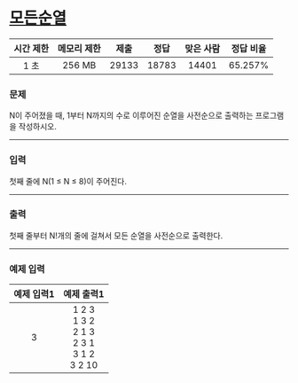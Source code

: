 # [모든순열](https://www.acmicpc.net/problem/10974)

<div align = center>

| 시간 제한 | 메모리 제한 | 제출  | 정답  | 맞은 사람 | 정답 비율 |
| :-------: | :---------: | :---: | :---: | :-------: | :-------: |
|   1 초    |   256 MB    | 29133 | 18783 |   14401   |  65.257%  |

</div>

### 문제

N이 주어졌을 때, 1부터 N까지의 수로 이루어진 순열을 사전순으로 출력하는 프로그램을 작성하시오.

---

### 입력

첫째 줄에 N(1 ≤ N ≤ 8)이 주어진다.

---

### 출력

첫째 줄부터 N!개의 줄에 걸쳐서 모든 순열을 사전순으로 출력한다.

---

### 예제 입력

| 예제 입력1 |                        예제 출력1                        |
| :--------: | :------------------------------------------------------: |
|     3      | 1 2 3<br/>1 3 2<br/>2 1 3<br/>2 3 1<br/>3 1 2<br/>3 2 10 |
